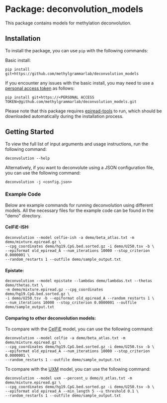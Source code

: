 
# Package: deconvolution_models

This package contains models for methylation deconvolution.

## Installation

To install the package, you can use `pip` with the following commands:

Basic install:
```shell
pip install git+https://github.com/methylgrammarlab/deconvolution_models
```

If you encounter any issues with the basic install, you may need to use a [personal access token](https://docs.github.com/en/authentication/keeping-your-account-and-data-secure/creating-a-personal-access-token) as follows:
```shell
pip install git+https://<PERSONAL ACCESS TOKEN>@github.com/methylgrammarlab/deconvolution_models.git
```

Please note that this package requires [epiread-tools](https://github.com/methylgrammarlab/epiread-tools) to run, which should be downloaded automatically during the installation process.

## Getting Started

To view the full list of input arguments and usage instructions, run the following command:
```shell
deconvolution --help
```

Alternatively, if you want to deconvolute using a JSON configuration file, you can use the following command:
```shell
deconvolution -j <config.json>
```

### Example Code

Below are example commands for running deconvolution using different models. All the necessary files for the example code can be found in the "demo" directory.

#### CelFiE-ISH:
```shell
deconvolution --model celfie-ish -a demo/beta_atlas.txt -m demo/mixture.epiread.gz \
--cpg_coordinates demo/hg19.CpG.bed.sorted.gz -i demo/U250.tsv -b \
--epiformat old_epiread_A --num_iterations 10000 --stop_criterion 0.0000001 \
--random_restarts 1 --outfile demo/sample_output.txt
```

#### Epistate:
```shell
deconvolution --model epistate --lambdas demo/lambdas.txt --thetas demo/thetas.txt \
-m demo/mixture.epiread.gz --cpg_coordinates demo/hg19.CpG.bed.sorted.gz \
-i demo/U250.tsv -b --epiformat old_epiread_A --random_restarts 1 \
--num_iterations 10000 --stop_criterion 0.0000001 --outfile demo/sample_output.txt
```

#### Comparing to other deconvolution models:

To compare with the [CelFiE](https://github.com/christacaggiano/celfie) model, you can use the following command:
```shell
deconvolution --model celfie -a demo/beta_atlas.txt -m demo/mixture.epiread.gz \
--cpg_coordinates demo/hg19.CpG.bed.sorted.gz -i demo/U250.tsv -b \
--epiformat old_epiread_A --num_iterations 10000 --stop_criterion 0.0000001 \
--random_restarts 1 --outfile demo/sample_output.txt
```

To compare with the [UXM](https://github.com/nloyfer/UXM_deconv) model, you can use the following command:
```shell
deconvolution --model uxm --percent_u demo/U_atlas.txt -m demo/mixture.epiread.gz \
--cpg_coordinates demo/hg19.CpG.bed.sorted.gz -i demo/U250.tsv -b \
--epiformat old_epiread_A --min_length 5 --u_threshold 0.1 \
--random_restarts 1 --outfile demo/sample_output.txt
```



